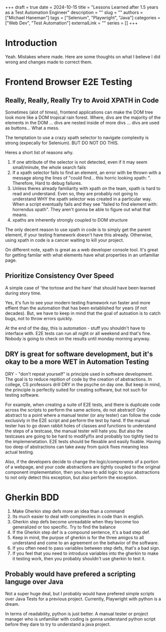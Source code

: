 +++ 
draft = true 
date = 2024-10-15
title = "Lessons Learned after 1.5 years as a Test Automation Engineer"
description = ""
slug = ""
authors = ["Michael Haneman"]
tags = ["Selenium", "Playwright", "Java"]
categories = ["Web Dev", "Test Automation"]
externalLink = ""
series = []
+++

# Introduction

Yeah. Mistakes where made. Here are some thoughts on what I believe I did wrong and changes made to correct them.   

# Frontend Browser E2E Testing

## Really, Really, Really Try to Avoid XPATH in Code

Sometimes (alot of times), frontend applications can make the DOM tree look more like a DOM tropical rain forest. Where, divs are the majority of the elements in the DOM ... divs are nested inside of more divs ... divs are used as buttons... What a mess. 

The temptation to use a crazy xpath selector to navigate complexity is strong (expecally for Selenium). BUT DO NOT DO THIS.

Heres a short list of reasons why. 

1. If one attribute of the selector is not detected, even if it may seem small/minute, the whole search fails
2. If a xpath selector fails to find an element, an error with be thrown with a message along the lines of "could find... this horric looking xpath: ". Therefore, Hard to debug failures.
3. Unless theres already familiarity with xpath on the team, xpath is hard to read and understand. Even so, they are probably not going to understand WHY the xpath selector was created in a particular way. When a script eventually fails and they see "failed to find element with: horrendus xpath". They aren't gonna be able to figure out what that means.  
4. xpaths are inherently strongly coupled to DOM structure

The only decent reason to use xpath in code is to simply get the parent element, if your testing framework doesn't have this already. Otherwise, using xpath in code is a cancer waiting to kill your project. 

On different note, xpath is great as a web developer console tool. It's great for getting familar with what elements have what properties in an unfamiliar page.  


## Prioritize Consistency Over Speed
A simple case of 'the tortose and the hare' that should have been learned during story time. 

Yes, it's fun to see your modern testing framework run faster and more effient than the automation that has been extablished for years (if not decades). But, we have to keep in mind that the goal of autoation is to catch bugs, not to throw errors quickly. 

At the end of the day, this is automation - stuff you shouldn't have to interface with. E2E tests can run all night or all weekend and that's fine. Nobody is going to check on the results until monday morning anyway. 


## DRY is great for software development, but it's okay to be a more WET in Automation Testing
DRY - "don't repeat yourself" is principle used in software development. The goal is to reduce repition of code by the creation of abstractions. In college, CS professors drill DRY in the psyche on day one. But keep in mind, the principle is perfectly suited for creating software, but not such for testing software. 

For example, when creating a suite of E2E tests, and there is duplicate code across the scripts to perform the same actions, do not abstract! Only abstract to a point where a manual tester (or any tester) can follow the code exclusivly in the E2E script and perform the test by hand. If the manual tester has to go down rabbit holes of classes and functions to understand the steps of a testcase, the manual tester will hate you. But also the testcases are going to be hard to modify/fix and probably too tightly tied to the implemenetation. E2E tests should be flexable and easily fixable. Having too deep of abstractions can take away from quick fixes meaning less actual testing.  

Also, if the developers decide to change the logic/components of a portion of a webpage, and your code abstractions are tightly coupled to the original component implementation, then you have to add logic to your abstractions to not only detect this exception, but also perform the exception. 

# Gherkin BDD 

1. Make Gherkin step defs more an idea than a command
2. Its much easier to deal with complexities in code than in english. 
3. Gherkin step defs become unreadable when they become too generalized or too specific. Try to find the balance
4. If the Gherkin step def is a compound sentence, it's a bad step def. 
5. Keep in mind, the purpse of gherkin is for the three amigos to all understand and come to an agreement on the behavior of the software. 
6. If you often need to pass variables between step defs, that's a bad sign. 
7. If you feel that you need to introduce variables into the gherkin to make it testing work, then you probably shouldn't use gherkin to test it.

## Probably would have prefered a scripting languge over Java
 
Not a super huge deal, but I probably would have prefered simple scripts over Java Tests for a previous project. Currently, Playwright with python is a dream.  

In terms of readability, python is just better. A manual tester or project manager who is unfamiliar with coding is gonna understand python script before they dare to try to understand a java project. 


